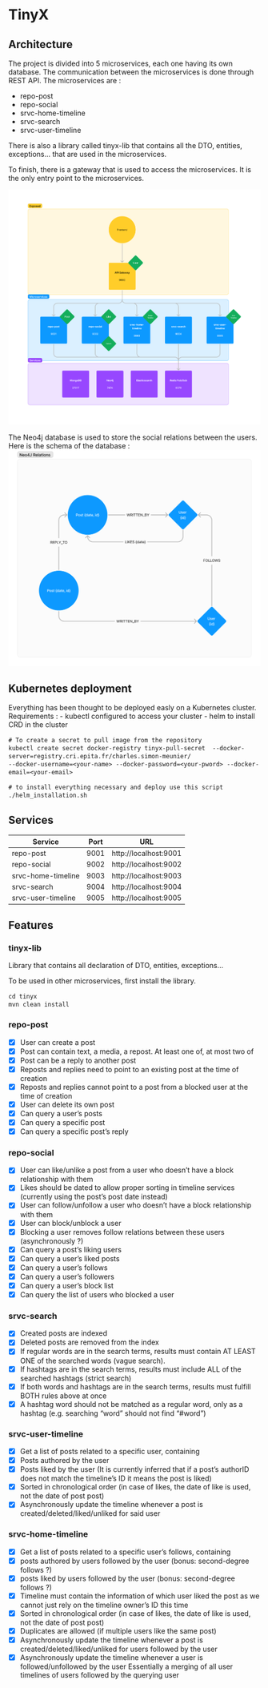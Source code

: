 # TinyX

## Architecture
The project is divided into 5 microservices, each one having its own database. The communication between the microservices is done through REST API. The microservices are :
- repo-post
- repo-social
- srvc-home-timeline
- srvc-search
- srvc-user-timeline

There is also a library called tinyx-lib that contains all the DTO, entities, exceptions... that are used in the microservices.

To finish, there is a gateway that is used to access the microservices. It is the only entry point to the microservices.

[![Architecture](architecture.png)](architecture.png)

The Neo4j database is used to store the social relations between the users. Here is the schema of the database :
[![Neo4j](neo4j.png)](neo4j.png)

## Kubernetes deployment
Everything has been thought to be deployed easly on a Kubernetes cluster.
Requirements :
    - kubectl configured to access your cluster
    - helm to install CRD in the cluster

```
# To create a secret to pull image from the repository
kubectl create secret docker-registry tinyx-pull-secret  --docker-server=registry.cri.epita.fr/charles.simon-meunier/
--docker-username=<your-name> --docker-password=<your-pword> --docker-email=<your-email>

```

```
# to install everything necessary and deploy use this script
./helm_installation.sh
```



## Services

| Service            | Port | URL                   |
|--------------------|------|-----------------------|
| repo-post          | 9001 | http://localhost:9001 |
| repo-social        | 9002 | http://localhost:9002 |
| srvc-home-timeline | 9003 | http://localhost:9003 |
| srvc-search        | 9004 | http://localhost:9004 |
| srvc-user-timeline | 9005 | http://localhost:9005 |

## Features

### tinyx-lib
Library that contains all declaration of DTO, entities, exceptions...

To be used in other microservices, first install the library.
```
cd tinyx
mvn clean install
```

### repo-post
- [X] User can create a post
- [X] Post can contain text, a media, a repost. At least one of, at most two of
- [X] Post can be a reply to another post
- [X] Reposts and replies need to point to an existing post at the time of creation
- [X] Reposts and replies cannot point to a post from a blocked user at the time of creation
- [X] User can delete its own post
- [X] Can query a user’s posts
- [X] Can query a specific post
- [X] Can query a specific post’s reply

### repo-social
- [X] User can like/unlike a post from a user who doesn’t have a block relationship with them
- [X] Likes should be dated to allow proper sorting in timeline services (currently using the
post’s post date instead)
- [X] User can follow/unfollow a user who doesn’t have a block relationship with them
- [X] User can block/unblock a user
- [X] Blocking a user removes follow relations between these users (asynchronously ?)
- [X] Can query a post’s liking users
- [X] Can query a user’s liked posts
- [X] Can query a user’s follows
- [X] Can query a user’s followers
- [X] Can query a user’s block list
- [X] Can query the list of users who blocked a user

### srvc-search
- [X] Created posts are indexed
- [X] Deleted posts are removed from the index
- [X] If regular words are in the search terms, results must contain AT LEAST ONE of the
searched words (vague search).
- [X] If hashtags are in the search terms, results must include ALL of the searched hashtags (strict
search)
- [X] If both words and hashtags are in the search terms, results must fulfill BOTH rules above
at once
- [X] A hashtag word should not be matched as a regular word, only as a hashtag (e.g. searching
“word” should not find “#word”)

### srvc-user-timeline
- [X] Get a list of posts related to a specific user, containing
- [X] Posts authored by the user
- [X] Posts liked by the user (It is currently inferred that if a post’s authorID does not match
the timeline’s ID it means the post is liked)
- [X] Sorted in chronological order (in case of likes, the date of like is used, not the date of
post post)
- [X] Asynchronously update the timeline whenever a post is created/deleted/liked/unliked for
said user

### srvc-home-timeline
- [X] Get a list of posts related to a specific user’s follows, containing
- [X] posts authored by users followed by the user (bonus: second-degree follows ?)
- [X] posts liked by users followed by the user (bonus: second-degree follows ?)
- [X] Timeline must contain the information of which user liked the post as we cannot
just rely on the timeline owner’s ID this time
- [X] Sorted in chronological order (in case of likes, the date of like is used, not the date of
post post)
- [X] Duplicates are allowed (if multiple users like the same post)
- [X] Asynchronously update the timeline whenever a post is created/deleted/liked/unliked for
users followed by the user
- [X] Asynchronously update the timeline whenever a user is followed/unfollowed by the user
Essentially a merging of all user timelines of users followed by the querying user
